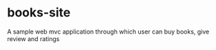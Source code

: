 # books-site
A sample web mvc application through which user can buy books, give review and ratings
